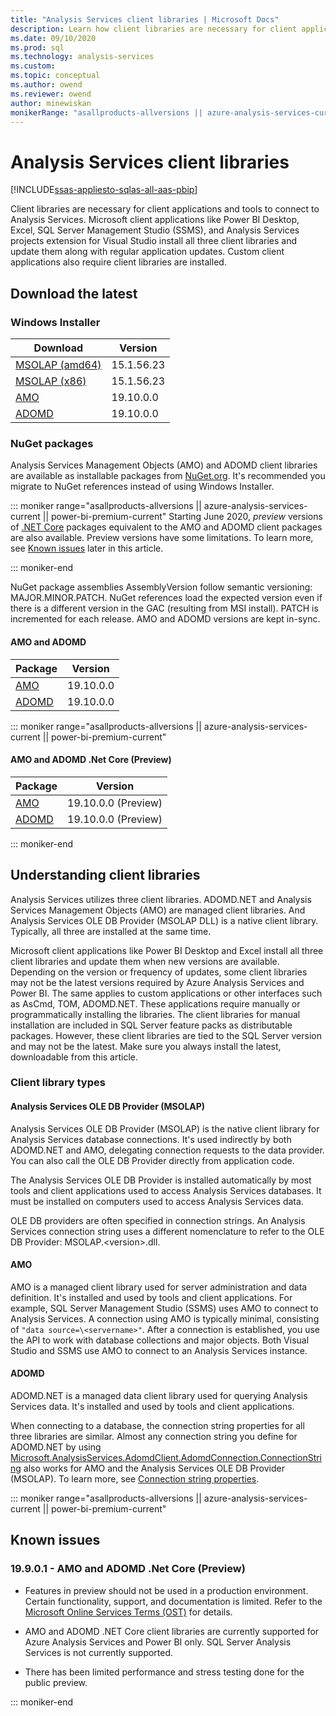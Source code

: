 ```yaml
---
title: "Analysis Services client libraries | Microsoft Docs"
description: Learn how client libraries are necessary for client applications and tools to connect to Analysis Services.
ms.date: 09/10/2020
ms.prod: sql
ms.technology: analysis-services
ms.custom:
ms.topic: conceptual
ms.author: owend
ms.reviewer: owend
author: minewiskan
monikerRange: "asallproducts-allversions || azure-analysis-services-current || power-bi-premium-current || >= sql-analysis-services-2016"
---
```


# Analysis Services client libraries

[!INCLUDE[ssas-appliesto-sqlas-all-aas-pbip](includes/ssas-appliesto-sqlas-all-aas-pbip.md)]

Client libraries are necessary for client applications and tools to connect to Analysis Services. Microsoft client applications like Power BI Desktop, Excel, SQL Server Management Studio (SSMS), and Analysis Services projects extension for Visual Studio install all three client libraries and update them along with regular application updates. Custom client applications also require client libraries are installed.

## Download the latest

### Windows Installer  

|Download  | Version  |
|---------|---------|
|[MSOLAP (amd64)](https://go.microsoft.com/fwlink/?linkid=829576)    |    15.1.56.23    |
|[MSOLAP (x86)](https://go.microsoft.com/fwlink/?linkid=829575)     |     15.1.56.23       |
|[AMO](https://go.microsoft.com/fwlink/?linkid=829578)     |   19.10.0.0    |
|[ADOMD](https://go.microsoft.com/fwlink/?linkid=829577)     |    19.10.0.0     |

### NuGet packages

Analysis Services Management Objects (AMO) and ADOMD client libraries are available as installable packages from [NuGet.org](https://www.nuget.org/). It's recommended you migrate to NuGet references instead of using Windows Installer.

::: moniker range="asallproducts-allversions || azure-analysis-services-current || power-bi-premium-current"
Starting June 2020, *preview* versions of [.NET Core](https://docs.microsoft.com/dotnet/core/about) packages equivalent to the AMO and ADOMD client packages are also available. Preview versions have some limitations. To learn more, see [Known issues](#known-issues) later in this article.

::: moniker-end

NuGet package assemblies AssemblyVersion follow semantic versioning: MAJOR.MINOR.PATCH. NuGet references load the expected version even if there is a different version in the GAC (resulting from MSI install). PATCH is incremented for each release. AMO and ADOMD versions are kept in-sync.

#### AMO and ADOMD

|Package  | Version  |
|---------|---------|
|[AMO](https://www.nuget.org/packages/Microsoft.AnalysisServices.retail.amd64/)    |    19.10.0.0     |
|[ADOMD](https://www.nuget.org/packages/Microsoft.AnalysisServices.AdomdClient.retail.amd64/)     |   19.10.0.0      |

::: moniker range="asallproducts-allversions || azure-analysis-services-current || power-bi-premium-current"

#### AMO and ADOMD .Net Core (Preview)

|Package  | Version  |
|---------|---------|
|[AMO](https://www.nuget.org/packages/Microsoft.AnalysisServices.NetCore.retail.amd64)    |    19.10.0.0 (Preview)    |
|[ADOMD](https://www.nuget.org/packages/Microsoft.AnalysisServices.AdomdClient.NetCore.retail.amd64)     |   19.10.0.0 (Preview)      |

::: moniker-end

## Understanding client libraries

Analysis Services utilizes three client libraries. ADOMD.NET and Analysis Services Management Objects (AMO) are managed client libraries. And Analysis Services OLE DB Provider (MSOLAP DLL) is a native client library. Typically, all three are installed at the same time.

Microsoft client applications like Power BI Desktop and Excel install all three client libraries and update them when new versions are available. Depending on the version or frequency of updates, some client libraries may not be the latest versions required by Azure Analysis Services and Power BI. The same applies to custom applications or other interfaces such as AsCmd, TOM, ADOMD.NET. These applications require manually or programmatically installing the libraries. The client libraries for manual installation are included in SQL Server feature packs as distributable packages. However, these client libraries are tied to the SQL Server version and may not be the latest. Make sure you always install the latest, downloadable from this article.  

### Client library types

#### Analysis Services OLE DB Provider (MSOLAP)

 Analysis Services OLE DB Provider (MSOLAP) is the native client library for Analysis Services database connections. It's used indirectly by both ADOMD.NET and AMO, delegating connection requests to the data provider. You can also call the OLE DB Provider directly from application code.  
  
 The Analysis Services OLE DB Provider is installed automatically by most tools and client applications used to access Analysis Services databases. It must be installed on computers used to access Analysis Services data.  
  
 OLE DB providers are often specified in connection strings. An Analysis Services connection string uses a different nomenclature to refer to the OLE DB Provider: MSOLAP.\<version>.dll.

#### AMO  

 AMO is a managed client library used for server administration and data definition. It's installed and used by tools and client applications. For example, SQL Server Management Studio (SSMS) uses AMO to connect to Analysis Services. A connection using AMO is typically minimal, consisting of `"data source=\<servername>"`. After a connection is established, you use the API to work with database collections and major objects. Both Visual Studio and SSMS use AMO to connect to an Analysis Services instance.  

#### ADOMD

 ADOMD.NET is a managed data client library used for querying Analysis Services data. It's installed and used by tools and client applications.
  
 When connecting to a database, the connection string properties for all three libraries are similar. Almost any connection string you define for ADOMD.NET by using  [Microsoft.AnalysisServices.AdomdClient.AdomdConnection.ConnectionString](/dotnet/api/microsoft.analysisservices.adomdclient.adomdconnection.connectionstring#Microsoft_AnalysisServices_AdomdClient_AdomdConnection_ConnectionString) also works for AMO and the Analysis Services OLE DB Provider (MSOLAP). To learn more, see [Connection string properties](instances/connection-string-properties-analysis-services.md).  

::: moniker range="asallproducts-allversions || azure-analysis-services-current || power-bi-premium-current"

## Known issues

### 19.9.0.1 - AMO and ADOMD .Net Core (Preview)

- Features in preview should not be used in a production environment. Certain functionality, support, and documentation is limited. Refer to the [Microsoft Online Services Terms (OST)](https://www.microsoft.com/licensing/product-licensing/products?rtc=1) for details.

- AMO and ADOMD .NET Core client libraries are currently supported for Azure Analysis Services and Power BI only. SQL Server Analysis Services is not currently supported.

- There has been limited performance and stress testing done for the public preview.

::: moniker-end
